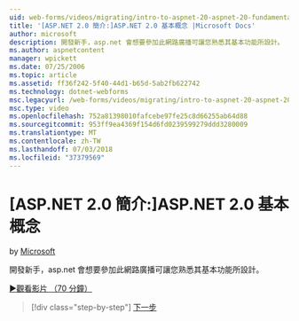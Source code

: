 ```yaml
---
uid: web-forms/videos/migrating/intro-to-aspnet-20-aspnet-20-fundamentals
title: '[ASP.NET 2.0 簡介:]ASP.NET 2.0 基本概念 |Microsoft Docs'
author: microsoft
description: 開發新手，asp.net 會想要參加此網路廣播可讓您熟悉其基本功能所設計。
ms.author: aspnetcontent
manager: wpickett
ms.date: 07/25/2006
ms.topic: article
ms.assetid: ff36f242-5f40-44d1-b65d-5ab2fb622742
ms.technology: dotnet-webforms
msc.legacyurl: /web-forms/videos/migrating/intro-to-aspnet-20-aspnet-20-fundamentals
msc.type: video
ms.openlocfilehash: 752a81398010fafcebe97fe25c8d66255ab64d88
ms.sourcegitcommit: 953ff9ea4369f154d6fd0239599279ddd3280009
ms.translationtype: MT
ms.contentlocale: zh-TW
ms.lasthandoff: 07/03/2018
ms.locfileid: "37379569"
---
```

<a name="intro-to-aspnet-20-aspnet-20-fundamentals"></a>[ASP.NET 2.0 簡介:]ASP.NET 2.0 基本概念
====================
by [Microsoft](https://github.com/microsoft)

開發新手，asp.net 會想要參加此網路廣播可讓您熟悉其基本功能所設計。

[&#9654;觀看影片 （70 分鐘）](https://channel9.msdn.com/Blogs/ASP-NET-Site-Videos/intro-to-aspnet-20-aspnet-20-fundamentals)

> [!div class="step-by-step"]
> [下一步](intro-to-aspnet-20-user-interface-elements.md)
